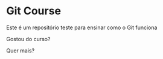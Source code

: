 # Git Course

Este é um repositório teste para ensinar como o Git funciona

Gostou do curso?

Quer mais?